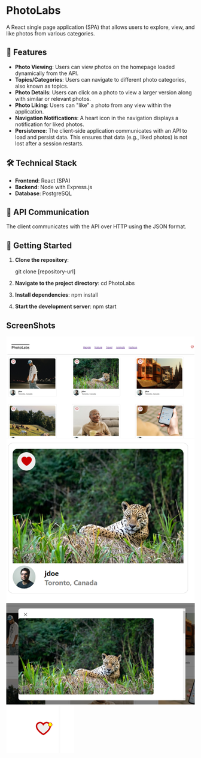 # PhotoLabs

A React single page application (SPA) that allows users to explore, view, and like photos from various categories.

## 🌟 Features

- **Photo Viewing**: Users can view photos on the homepage loaded dynamically from the API.
- **Topics/Categories**: Users can navigate to different photo categories, also known as topics.
- **Photo Details**: Users can click on a photo to view a larger version along with similar or relevant photos.
- **Photo Liking**: Users can "like" a photo from any view within the application.
- **Navigation Notifications**: A heart icon in the navigation displays a notification for liked photos.
- **Persistence**: The client-side application communicates with an API to load and persist data. This ensures that data (e.g., liked photos) is not lost after a session restarts.

## 🛠 Technical Stack

- **Frontend**: React (SPA)
- **Backend**: Node with Express.js
- **Database**: PostgreSQL

## 📡 API Communication

The client communicates with the API over HTTP using the JSON format.

## 🚀 Getting Started

1. **Clone the repository**:

   git clone [repository-url]

2. **Navigate to the project directory**:
cd PhotoLabs

3. **Install dependencies**:
npm install

4. **Start the development server**:
npm start


## ScreenShots

![The Navbar](frontend/docs/navbar.png)
![The photo listing page](frontend/docs/photoList.png)
![Individual picture card, that has been marked as favorite](frontend/docs/pictureCardFav.png)
![The modal view of the selected picture](frontend/docs/modal_view.png)
![Navbar favorite icon when favorites are added](frontend/docs/favNavbar.png)